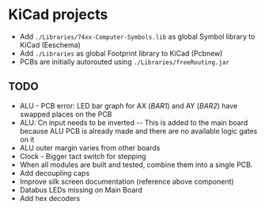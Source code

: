 # KiCad projects

- Add `./Libraries/74xx-Computer-Symbols.lib` as global Symbol library to KiCad (Eeschema)
- Add `./Libraries` as global Footprint library to KiCad (Pcbnew)
- PCBs are initially autorouted using `./Libraries/freeRouting.jar`

## TODO

- ALU - PCB error: LED bar graph for AX (_BAR1_) and AY (_BAR2_) have swapped places on the PCB
- ALU: Cn input needs to be inverted
-- This is added to the main board because ALU PCB is already made and there are no available logic gates on it
- ALU outer margin varies from other boards
- Clock - Bigger tact switch for stepping
- When all modules are built and tested, combine them into a single PCB.
- Add decoupling caps
- Improve silk screen documentation (reference above component)
- Databus LEDs missing on Main Board
- Add hex decoders